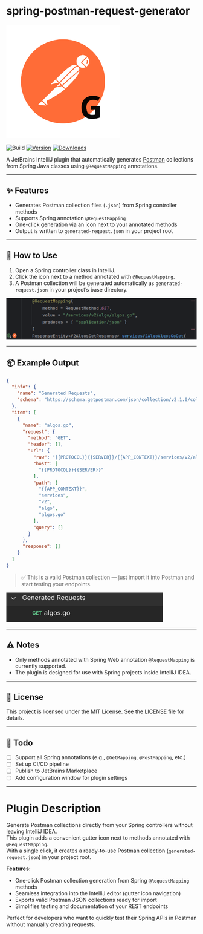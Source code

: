 
# spring-postman-request-generator

<img width="300" src="https://github.com/FerdiStro/spring-postman-request-generator/raw/main/doc/img/icon.svg" alt="ICON">  
<br>

![Build](https://github.com/FerdiStro/spring-postman-request-generator/workflows/Build/badge.svg)
[![Version](https://img.shields.io/jetbrains/plugin/v/MARKETPLACE_ID.svg)](https://plugins.jetbrains.com/plugin/27997-spring-postman-request-generator)
[![Downloads](https://img.shields.io/jetbrains/plugin/d/MARKETPLACE_ID.svg)](https://plugins.jetbrains.com/plugin/27997-spring-postman-request-generator)

A JetBrains IntelliJ plugin that automatically generates [Postman](https://www.postman.com/) collections from Spring
Java classes using `@RequestMapping` annotations.

---

## ✨ Features

* Generates Postman collection files (`.json`) from Spring controller methods
* Supports Spring annotation `@RequestMapping`
* One-click generation via an icon next to your annotated methods
* Output is written to `generated-request.json` in your project root

---

## 🚀 How to Use

1. Open a Spring controller class in IntelliJ.
2. Click the icon next to a method annotated with `@RequestMapping`.
3. A Postman collection will be generated automatically as `generated-request.json` in your project’s base directory.

![RequestMappingInterface.png](https://github.com/FerdiStro/spring-postman-request-generator/raw/main/doc/img/RequestMappingInterface.png)

---

## 📦 Example Output

```json
{
  "info": {
    "name": "Generated Requests",
    "schema": "https://schema.getpostman.com/json/collection/v2.1.0/collection.json"
  },
  "item": [
    {
      "name": "algos.go",
      "request": {
        "method": "GET",
        "header": [],
        "url": {
          "raw": "{{PROTOCOL}}{{SERVER}}/{{APP_CONTEXT}}/services/v2/algo/algos.go",
          "host": [
            "{{PROTOCOL}}{{SERVER}}"
          ],
          "path": [
            "{{APP_CONTEXT}}",
            "services",
            "v2",
            "algo",
            "algos.go"
          ],
          "query": []
        }
      },
      "response": []
    }
  ]
}
```

> ✅ This is a valid Postman collection — just import it into Postman and start testing your endpoints.

![postman collection](https://github.com/FerdiStro/spring-postman-request-generator/raw/main/doc/img/PostmanCollection.png)

---

## ⚠️ Notes

* Only methods annotated with Spring Web annotation  `@RequestMapping` is currently supported.
* The plugin is designed for use with Spring projects inside IntelliJ IDEA.

---

## 📄 License

This project is licensed under the MIT License. See the [LICENSE](LICENSE) file for details.


---

## 📝 Todo

* [ ] Support all Spring annotations (e.g., `@GetMapping`, `@PostMapping`, etc.)
* [ ] Set up CI/CD pipeline
* [ ] Publish to JetBrains Marketplace
* [ ] Add configuration window for plugin settings

---
# Plugin Description
<!-- Plugin description -->
Generate Postman collections directly from your Spring controllers without leaving IntelliJ IDEA.  
This plugin adds a convenient gutter icon next to methods annotated with `@RequestMapping`.  
With a single click, it creates a ready-to-use Postman collection (`generated-request.json`) in your project root.

**Features:**
- One‑click Postman collection generation from Spring `@RequestMapping` methods
- Seamless integration into the IntelliJ editor (gutter icon navigation)
- Exports valid Postman JSON collections ready for import
- Simplifies testing and documentation of your REST endpoints

Perfect for developers who want to quickly test their Spring APIs in Postman without manually creating requests.
<!-- Plugin description end -->

